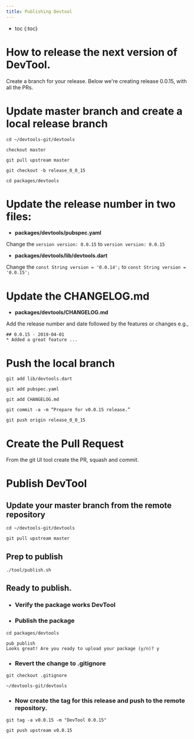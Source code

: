 ```yaml
---
title: Publishing Devtool
---
```


* toc
{:toc}

# How to release the next version of DevTool.

Create a branch for your release. Below we're creating release 0.0.15, with all the PRs. 

# Update master branch and create a local release branch
```shell
cd ~/devtools-git/devtools

checkout master

git pull upstream master

git checkout -b release_0_0_15

cd packages/devtools
```

# Update the release number in two files:
- **packages/devtools/pubspec.yaml**

Change the ```version version: 0.0.15``` to ```version version: 0.0.15```

- **packages/devtools/lib/devtools.dart**

Change the ```const String version = '0.0.14';``` to ```const String version = '0.0.15';```

# Update the CHANGELOG.md
- **packages/devtools/CHANGELOG.md**

Add the release number and date followed by the features or changes e.g.,

```
## 0.0.15 - 2019-04-01
* Added a great feature ...
```

# Push the local branch

```shell
git add lib/devtools.dart 

git add pubspec.yaml

git add CHANGELOG.md

git commit -a -m “Prepare for v0.0.15 release.”

git push origin release_0_0_15
```

# Create the Pull Request
From the git UI tool create the PR, squash and commit.

# Publish DevTool
## Update your master branch from the remote repository
```shell
cd ~/devtools-git/devtools

git pull upstream master
```
## Prep to publish
```shell
./tool/publish.sh
``` 
## Ready to publish.
- ### Verify the package works DevTool
- ### Publish the package
```shell
cd packages/devtools

pub publish
Looks great! Are you ready to upload your package (y/n)? y
```
- ### Revert the change to .gitignore
```shell
git checkout .gitignore

~/devtools-git/devtools
```
- ### Now create the tag for this release and push to the remote repository.
```shell
git tag -a v0.0.15 -m "DevTool 0.0.15"

git push upstream v0.0.15
```
